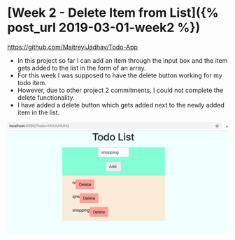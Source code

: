 # [Week 2 - Delete Item from List]({% post_url 2019-03-01-week2 %})

https://github.com/MaitreyiJadhav/Todo-App 

- In this project so far I can add an item through the input box and the item gets added to the list in the form of an array.
- For this week I was supposed to have the delete button working for my todo item. 
- However, due to other project 2 commitments, I could not complete the delete functionality.
- I have added a delete button which gets added next to the newly added item in the list. 

![screenshot folder](/images/delete.png)


